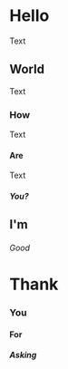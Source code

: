 # Hello
Text

## World
Text

### How
Text

#### Are
Text
##### You?

## I'm
###### Good
# Thank
### You
#### For
##### Asking
